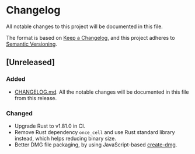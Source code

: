 # Changelog

All notable changes to this project will be documented in this file.

The format is based on [Keep a Changelog](https://keepachangelog.com/en/1.1.0/),
and this project adheres to [Semantic Versioning](https://semver.org/spec/v2.0.0.html).

## [Unreleased]

### Added

- [CHANGELOG.md](https://github.com/hronro/iPortForwarder/blob/master/CHANGELOG.md). All the notable changes will be documented in this file from this release.

### Changed

- Upgrade Rust to v1.81.0 in CI.
- Remove Rust dependency `once_cell` and use Rust standard library instead, which helps reducing binary size.
- Better DMG file packaging, by using JavaScript-based [create-dmg](https://github.com/sindresorhus/create-dmg).
